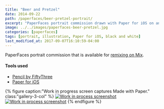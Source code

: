 ```yaml
---
title: "Beer and Pretzel"
date: 2014-09-22
path: /paperfaces/beer-pretzel-portrait/
excerpt: "PaperFaces portrait commission drawn with Paper for iOS on an iPad."
image: ../../images/paperfaces-beer-pretzel.jpg
categories: [paperfaces]
tags: [portrait, illustration, Paper for iOS, black and white]
last_modified_at: 2017-09-07T16:10:59-04:00
---
```


PaperFaces portrait commission that is available for [remixing on Mix](https://mix.fiftythree.com/11098-Michael-Rose/147204).

#### Tools used

- [Pencil by FiftyThree](https://www.amazon.com/FiftyThree-Digital-Stylus-Pencil-iPhone/dp/B01JJBUYR4/ref=as_li_ss_tl?keywords=pencil+53&qid=1550586265&s=gateway&sr=8-3&linkCode=ll1&tag=mademist-20&linkId=0134793cb840affff60f2e45a7f64678&language=en_US)
- [Paper for iOS](https://paper.bywetransfer.com/)

{% figure caption:"Work in progress screen captures Made with Paper." class:"gallery-3-col" %}
[![Work in process screenshot](../../images/paperfaces-beer-pretzel-process-1-600.jpg)](../../images/paperfaces-beer-pretzel-process-1-lg.jpg) [![Work in process screenshot](../../images/paperfaces-beer-pretzel-process-2-600.jpg)](../../images/paperfaces-beer-pretzel.jpg)
{% endfigure %}
